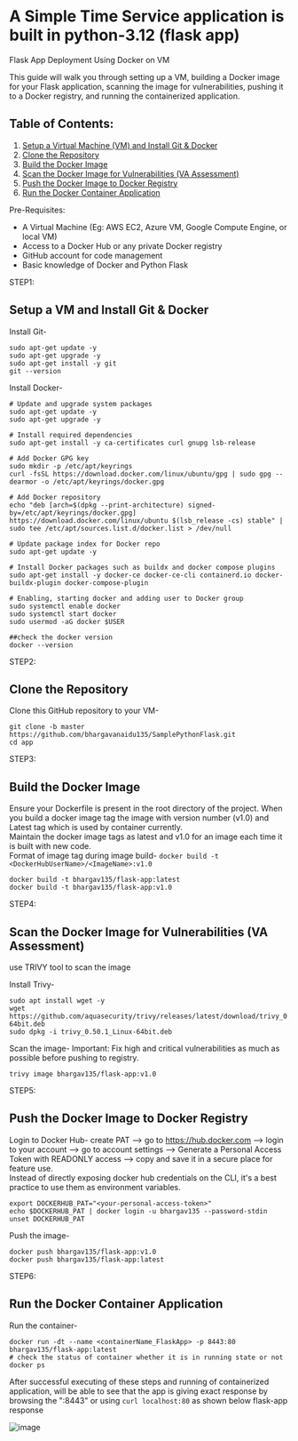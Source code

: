 # A Simple Time Service application is built in python-3.12 (flask app)

Flask App Deployment Using Docker on VM

This guide will walk you through setting up a VM, building a Docker image for your Flask application, scanning the image for vulnerabilities, pushing it to a Docker registry, and running the containerized application.

## Table of Contents:

1. [Setup a Virtual Machine (VM) and Install Git & Docker](#setup-a-VM-and-install-git--docker)
2. [Clone the Repository](#clone-the-repository)
3. [Build the Docker Image](#build-the-docker-image)
4. [Scan the Docker Image for Vulnerabilities (VA Assessment)](#scan-the-docker-image-for-vulnerabilities-va-assessment)
5. [Push the Docker Image to Docker Registry](#push-the-docker-image-to-docker-registry)
6. [Run the Docker Container Application](#run-the-docker-container-application)

Pre-Requisites:

- A Virtual Machine (Eg: AWS EC2, Azure VM, Google Compute Engine, or local VM)
- Access to a Docker Hub or any private Docker registry
- GitHub account for code management
- Basic knowledge of Docker and Python Flask

STEP1:
## Setup a VM and Install Git & Docker

Install Git-
```
sudo apt-get update -y
sudo apt-get upgrade -y
sudo apt-get install -y git
git --version
```

Install Docker-

```
# Update and upgrade system packages
sudo apt-get update -y
sudo apt-get upgrade -y

# Install required dependencies
sudo apt-get install -y ca-certificates curl gnupg lsb-release

# Add Docker GPG key
sudo mkdir -p /etc/apt/keyrings
curl -fsSL https://download.docker.com/linux/ubuntu/gpg | sudo gpg --dearmor -o /etc/apt/keyrings/docker.gpg

# Add Docker repository
echo "deb [arch=$(dpkg --print-architecture) signed-by=/etc/apt/keyrings/docker.gpg] https://download.docker.com/linux/ubuntu $(lsb_release -cs) stable" | sudo tee /etc/apt/sources.list.d/docker.list > /dev/null

# Update package index for Docker repo
sudo apt-get update -y

# Install Docker packages such as buildx and docker compose plugins
sudo apt-get install -y docker-ce docker-ce-cli containerd.io docker-buildx-plugin docker-compose-plugin

# Enabling, starting docker and adding user to Docker group
sudo systemctl enable docker
sudo systemctl start docker
sudo usermod -aG docker $USER

##check the docker version
docker --version
```

STEP2: 
## Clone the Repository

Clone this GitHub repository to your VM-
```
git clone -b master https://github.com/bhargavanaidu135/SamplePythonFlask.git
cd app
```
STEP3: 
## Build the Docker Image

Ensure your Dockerfile is present in the root directory of the project. When you build a docker image tag the image with version number (v1.0) and Latest tag which is used by container currently.  
Maintain the docker image tags as latest and v1.0 for an image each time it is built with new code.  
Format of image tag during image build- `docker build -t <DockerHubUserName>/<ImageName>:v1.0`

```
docker build -t bhargav135/flask-app:latest
docker build -t bhargav135/flask-app:v1.0
```

STEP4: 
## Scan the Docker Image for Vulnerabilities (VA Assessment)

use TRIVY tool to scan the image

Install Trivy-
```
sudo apt install wget -y  
wget https://github.com/aquasecurity/trivy/releases/latest/download/trivy_0.50.1_Linux-64bit.deb  
sudo dpkg -i trivy_0.50.1_Linux-64bit.deb  
```
Scan the image-
Important: Fix high and critical vulnerabilities as much as possible before pushing to registry.
```
trivy image bhargav135/flask-app:v1.0
```
STEP5: 
## Push the Docker Image to Docker Registry

Login to Docker Hub-
create PAT --> go to https://hub.docker.com --> login to your account --> go to account settings --> Generate a Personal Access Token with READONLY access --> copy and save it in a secure place for feature use.  
Instead of directly exposing docker hub credentials on the CLI, it's a best practice to use them as environment variables.

```
export DOCKERHUB_PAT="<your-personal-access-token>"
echo $DOCKERHUB_PAT | docker login -u bhargav135 --password-stdin
unset DOCKERHUB_PAT
```
Push the image-

```
docker push bhargav135/flask-app:v1.0
docker push bhargav135/flask-app:latest
```

STEP6: 
## Run the Docker Container Application

Run the container-

```
docker run -dt --name <containerName_FlaskApp> -p 8443:80 bhargav135/flask-app:latest
# check the status of container whether it is in running state or not
docker ps
```

After successful executing of these steps and running of containerized application, will be able to see that the app is giving exact response by browsing the "<PublicIP>:8443" or using `curl localhost:80` as shown below
flask-app response


![image](https://github.com/user-attachments/assets/e40c47f2-7086-463b-8ab3-23932884e78a)








